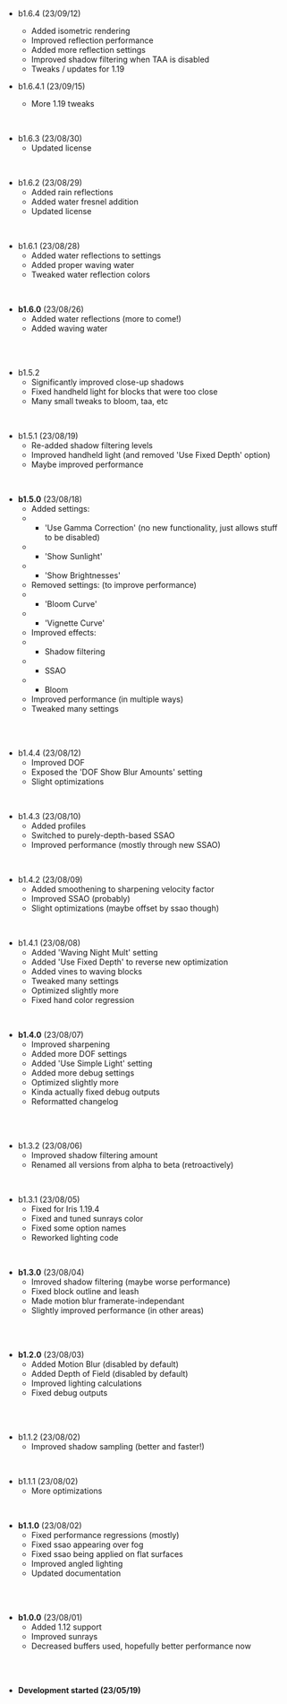 <br>

- b1.6.4 (23/09/12)
  - Added isometric rendering
  - Improved reflection performance
  - Added more reflection settings
  - Improved shadow filtering when TAA is disabled
  - Tweaks / updates for 1.19

- b1.6.4.1 (23/09/15)
  - More 1.19 tweaks

<br>

- b1.6.3 (23/08/30)
  - Updated license

<br>

- b1.6.2 (23/08/29)
  - Added rain reflections
  - Added water fresnel addition
  - Updated license

<br>

- b1.6.1 (23/08/28)
  - Added water reflections to settings
  - Added proper waving water
  - Tweaked water reflection colors

<br>

- **b1.6.0** (23/08/26)
  - Added water reflections (more to come!)
  - Added waving water

<br>
<br>

- b1.5.2
  - Significantly improved close-up shadows
  - Fixed handheld light for blocks that were too close
  - Many small tweaks to bloom, taa, etc

<br>

- b1.5.1 (23/08/19)
  - Re-added shadow filtering levels
  - Improved handheld light (and removed 'Use Fixed Depth' option)
  - Maybe improved performance

<br>

- **b1.5.0** (23/08/18)
  - Added settings:
  - - 'Use Gamma Correction' (no new functionality, just allows stuff to be disabled)
  - - 'Show Sunlight'
  - - 'Show Brightnesses'
  - Removed settings: (to improve performance)
  - - 'Bloom Curve'
  - - 'Vignette Curve'
  - Improved effects:
  - - Shadow filtering
  - - SSAO
  - - Bloom
  - Improved performance (in multiple ways)
  - Tweaked many settings

<br>
<br>

- b1.4.4 (23/08/12)
  - Improved DOF
  - Exposed the 'DOF Show Blur Amounts' setting
  - Slight optimizations

<br>

- b1.4.3 (23/08/10)
  - Added profiles
  - Switched to purely-depth-based SSAO
  - Improved performance (mostly through new SSAO)

<br>

- b1.4.2 (23/08/09)
  - Added smoothening to sharpening velocity factor
  - Improved SSAO (probably)
  - Slight optimizations (maybe offset by ssao though)

<br>

- b1.4.1 (23/08/08)
  - Added 'Waving Night Mult' setting
  - Added 'Use Fixed Depth' to reverse new optimization
  - Added vines to waving blocks
  - Tweaked many settings
  - Optimized slightly more
  - Fixed hand color regression

<br>

- **b1.4.0** (23/08/07)
  - Improved sharpening
  - Added more DOF settings
  - Added 'Use Simple Light' setting
  - Added more debug settings
  - Optimized slightly more
  - Kinda actually fixed debug outputs
  - Reformatted changelog

<br>
<br>

- b1.3.2 (23/08/06)
  - Improved shadow filtering amount
  - Renamed all versions from alpha to beta (retroactively)

<br>

- b1.3.1 (23/08/05)
  - Fixed for Iris 1.19.4
  - Fixed and tuned sunrays color
  - Fixed some option names
  - Reworked lighting code

<br>

- **b1.3.0** (23/08/04)
  - Imroved shadow filtering (maybe worse performance)
  - Fixed block outline and leash
  - Made motion blur framerate-independant
  - Slightly improved performance (in other areas)

<br>
<br>

- **b1.2.0** (23/08/03)
  - Added Motion Blur (disabled by default)
  - Added Depth of Field (disabled by default)
  - Improved lighting calculations
  - Fixed debug outputs

<br>
<br>

- b1.1.2 (23/08/02)
  - Improved shadow sampling (better and faster!)

<br>

- b1.1.1 (23/08/02)
  - More optimizations

<br>

- **b1.1.0** (23/08/02)
  - Fixed performance regressions (mostly)
  - Fixed ssao appearing over fog
  - Fixed ssao being applied on flat surfaces
  - Improved angled lighting
  - Updated documentation

<br>
<br>

- **b1.0.0** (23/08/01)
  - Added 1.12 support
  - Improved sunrays
  - Decreased buffers used, hopefully better performance now

<br>
<br>

- **Development started (23/05/19)**
